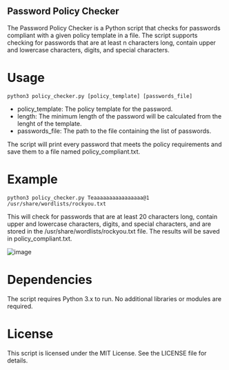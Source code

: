 ## Password Policy Checker

The Password Policy Checker is a Python script that checks for passwords compliant with a given policy template in a file. The script supports checking for passwords that are at least n characters long, contain upper and lowercase characters, digits, and special characters.

# Usage

``python3 policy_checker.py [policy_template] [passwords_file]``

- policy_template: The policy template for the password.
- length: The minimum length of the password will be calculated from the lenght of the template.
- passwords_file: The path to the file containing the list of passwords.

The script will print every password that meets the policy requirements and save them to a file named policy_compliant.txt.

# Example

    python3 policy_checker.py Teaaaaaaaaaaaaaaaa@1 /usr/share/wordlists/rockyou.txt

This will check for passwords that are at least 20 characters long, contain upper and lowercase characters, digits, and special characters, and are stored in the /usr/share/wordlists/rockyou.txt file. The results will be saved in policy_compliant.txt.

![image](https://github.com/user-attachments/assets/d67a4529-875e-4c65-a2b0-18140fdf49fa)

# Dependencies

The script requires Python 3.x to run. No additional libraries or modules are required.

# License

This script is licensed under the MIT License. See the LICENSE file for details.

